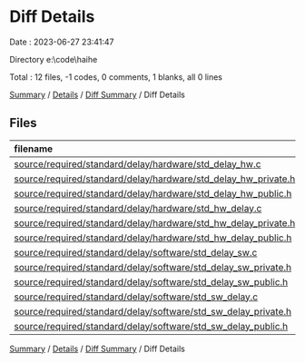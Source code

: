 # Diff Details

Date : 2023-06-27 23:41:47

Directory e:\\code\\haihe

Total : 12 files,  -1 codes, 0 comments, 1 blanks, all 0 lines

[Summary](results.md) / [Details](details.md) / [Diff Summary](diff.md) / Diff Details

## Files
| filename | language | code | comment | blank | total |
| :--- | :--- | ---: | ---: | ---: | ---: |
| [source/required/standard/delay/hardware/std_delay_hw.c](/source/required/standard/delay/hardware/std_delay_hw.c) | C | -129 | -123 | -38 | -290 |
| [source/required/standard/delay/hardware/std_delay_hw_private.h](/source/required/standard/delay/hardware/std_delay_hw_private.h) | C++ | -11 | -48 | -82 | -141 |
| [source/required/standard/delay/hardware/std_delay_hw_public.h](/source/required/standard/delay/hardware/std_delay_hw_public.h) | C | -28 | -151 | -104 | -283 |
| [source/required/standard/delay/hardware/std_hw_delay.c](/source/required/standard/delay/hardware/std_hw_delay.c) | C | 129 | 123 | 38 | 290 |
| [source/required/standard/delay/hardware/std_hw_delay_private.h](/source/required/standard/delay/hardware/std_hw_delay_private.h) | C++ | 11 | 48 | 82 | 141 |
| [source/required/standard/delay/hardware/std_hw_delay_public.h](/source/required/standard/delay/hardware/std_hw_delay_public.h) | C++ | 28 | 151 | 104 | 283 |
| [source/required/standard/delay/software/std_delay_sw.c](/source/required/standard/delay/software/std_delay_sw.c) | C | -2 | -19 | -2 | -23 |
| [source/required/standard/delay/software/std_delay_sw_private.h](/source/required/standard/delay/software/std_delay_sw_private.h) | C++ | -4 | -48 | -83 | -135 |
| [source/required/standard/delay/software/std_delay_sw_public.h](/source/required/standard/delay/software/std_delay_sw_public.h) | C++ | -3 | -47 | -81 | -131 |
| [source/required/standard/delay/software/std_sw_delay.c](/source/required/standard/delay/software/std_sw_delay.c) | C | 2 | 19 | 2 | 23 |
| [source/required/standard/delay/software/std_sw_delay_private.h](/source/required/standard/delay/software/std_sw_delay_private.h) | C++ | 3 | 48 | 84 | 135 |
| [source/required/standard/delay/software/std_sw_delay_public.h](/source/required/standard/delay/software/std_sw_delay_public.h) | C++ | 3 | 47 | 81 | 131 |

[Summary](results.md) / [Details](details.md) / [Diff Summary](diff.md) / Diff Details